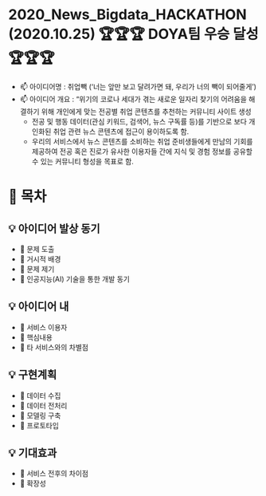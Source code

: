 # 2020_News_Bigdata_HACKATHON (2020.10.25) **🏆🏆🏆 DOYA팀 우승 달성 🏆🏆🏆** 

  - 📫 아이디어명 : 취업빽 (‘너는 앞만 보고 달려가면 돼, 우리가 너의 빽이 되어줄게’)
  - 📫 아이디어 개요 : “위기의 코로나 세대가 겪는 새로운 일자리 찾기의 어려움을 해결하기 위해 개인에게 맞는 전공별 취업 콘텐츠를 추천하는 커뮤니티 사이트 생성
    -  전공 및 행동 데이터(관심 키워드, 검색어, 뉴스 구독률 등)를 기반으로 보다 개인화된 취업 관련 뉴스 콘텐츠에 접근이 용이하도록 함.
    -  우리의 서비스에서 뉴스 콘텐츠를 소비하는 취업 준비생들에게 만남의 기회를 제공하여 전공 혹은 진로가 유사한 이용자들 간에 지식 및 경험 정보를 공유할 수 있는 커뮤니티 형성을 목표로 함.

# 📖 목차

## 💡 아이디어 발상 동기
  - 📃 문제 도출
  - 📃 거시적 배경
  - 📃 문제 제기
  - 📃 인공지능(AI) 기술을 통한 개발 동기

## 💡 아이디어 내
  - 📃 서비스 이용자
  - 📃 핵심내용
  - 📃 타 서비스와의 차별점
  
## 💡 구현계획
  - 📃 데이터 수집
  - 📃 데이터 전처리
  - 📃 모델링 구축
  - 📃 프로토타입
  
## 💡 기대효과
  - 📃 서비스 전후의 차이점
  - 📃 확장성



